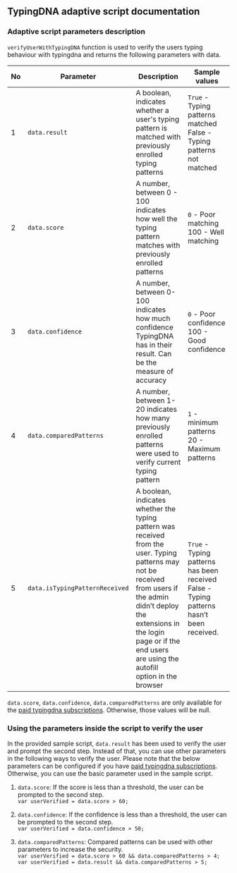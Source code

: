 ## TypingDNA adaptive script documentation

### Adaptive script parameters description

`verifyUserWithTypingDNA` function is used to verify the users typing behaviour with typingdna and returns the 
following parameters with data.

| No | Parameter | Description | Sample values |
| ------- | ----------- | ------------- | ------------- |
| 1 | `data.result` | A boolean, indicates whether a user's typing pattern is matched with previously enrolled typing patterns | `True` - Typing patterns matched<br>False - Typing patterns not matched |  
| 2 | `data.score` | A number, between 0 - 100 indicates how well the typing pattern matches with previously enrolled patterns | `0` - Poor matching<br>100 - Well matching | 
| 3 | `data.confidence` | A number, between 0-100 indicates how much confidence TypingDNA has in their result. Can be the measure of accuracy | `0` - Poor confidence<br>100 - Good confidence |
| 4 | `data.comparedPatterns` | A number, between 1-20 indicates how many previously enrolled patterns were used to verify current typing pattern | `1` - minimum patterns<br>20 - Maximum patterns |
| 5 | `data.isTypingPatternReceived` | A boolean, indicates whether the typing pattern was received from the user. Typing patterns may not be received from users if the admin didn’t deploy the extensions in the login page or if the end users are using the autofill option in the browser | `True` - Typing patterns has been received<br>False - Typing patterns hasn’t been received. |

`data.score`, `data.confidence`, `data.comparedPatterns` are only available for the [paid typingdna subscriptions](https://www.typingdna.com/pricing/auth-api).
Otherwise, those values will be null.


### Using the parameters inside the script to verify the user

In the provided sample script, `data.result` has been used to verify the user and prompt the second step. 
Instead of that, you can use other parameters in the following ways to verify the user. Please note that the below 
parameters can be configured if you have [paid typingdna subscriptions](https://www.typingdna.com/pricing/auth-api). Otherwise, you can use
the basic parameter used in the sample script.

1. `data.score`: If the score is less than a threshold, the user can be prompted to the second step.  
   ```var userVerified = data.score > 60;```
   
2. `data.confidence`: If the confidence is less than a threshold, the user can be prompted to the second step.  
   ```var userVerified = data.confidence > 50;```

3. `data.comparedPatterns`: Compared patterns can be used with other parameters to increase the security.  
   ```var userVerified = data.score > 60 && data.comparedPatterns > 4;```  
   ```var userVerified = data.result && data.comparedPatterns > 5;```


